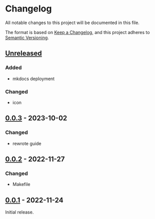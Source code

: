 # Changelog

All notable changes to this project will be documented in this file.

The format is based on [Keep a Changelog](https://keepachangelog.com/en/1.0.0/),
and this project adheres to [Semantic Versioning](https://semver.org/spec/v2.0.0.html).

## [Unreleased]

### Added
- mkdocs deployment

### Changed
- icon

## [0.0.3] - 2023-10-02

### Changed
- rewrote guide

## [0.0.2] - 2022-11-27

### Changed
- Makefile

## [0.0.1] - 2022-11-24
Initial release.

[Unreleased]: https://github.com/fmatter/digital-grammar-tutorial/compare/v0.0.3...writing
[0.0.3]: https://github.com/fmatter/digital-grammar-tutorial/compare/v0.0.2...v0.0.3
[0.0.2]: https://github.com/fmatter/digital-grammar-tutorial/compare/v0.0.1...v0.0.2
[0.0.1]: https://github.com/fmatter/digital-grammar-tutorial/releases/tag/v0.0.1